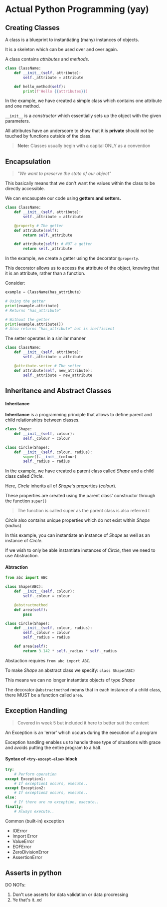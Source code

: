 # Actual Python Programming (yay)

## Creating Classes 
A class is a blueprint to instantiating (many) instances of objects. 

It is a skeleton which can be used over and over again. 

A class contains *attributes* and *methods*.
``` python 
class ClassName: 
    def __init__(self, attribute): 
        self._attribute = attribute 

    def hello_method(self): 
        print(f'Hello {{attributes}}) 
```
In the example, we have created a simple class which contains one attribute and one method.   

 `__init__` is a *constructor* which essentially sets up the object with the given parameters. 

 All attributes have an underscore to show that it is **private** should not be touched by functions outside of the class. 

> **Note:** Classes usually begin with a capital ONLY as a convention


## Encapsulation 

> *"We want to preserve the state of our object"*

This basically means that we don't want the values within the class to be directly accessible. 

We can encasupate our code using **getters and setters.** 
``` python 
class ClassName: 
    def __init__(self, attribute): 
        self._attribute = attribute 

    @property # The getter 
    def attribute(self): 
        return self._attribute 

    def attribute(self): # NOT a getter
        return self._attribute 
```
In the example, we create a getter using the decorator `@property`.   

This decorator allows us to access the attribute of the object, knowing that it is an attribute, rather than a function.   

Consider: 

```python 
example = ClassName(has_attribute) 

# Using the getter 
print(example.attribute) 
# Returns "has_attribute" 

# Without the getter 
print(example.attribute()) 
# Also returns "has_attribute" but is inefficient

```

The setter operates in a similar manner
``` python 
class ClassName: 
    def __init__(self, attribute): 
        self._attribute = attribute 

    @attribute.setter # The setter
    def attribute(self, new_attribute): 
        self._attribute = new_attribute 
```
## Inheritance and Abstract Classes 

#### Inheritance 

**Inheritance** is a programming principle that allows to define parent and child relationships between classes. 

```python
class Shape: 
    def __init__(self, colour): 
        self._colour = colour

class Circle(Shape): 
    def __init__(self, colour, radius):
        super().__init__(colour) 
        self._radius = radius
```
In the example, we have created a parent class called *Shape* and a child class called *Circle*. 

Here, *Circle* inherits all of *Shape*'s properties (*colour*).

These properties are created using the parent class' constructor through the function `super()` 
> The function is called super as the parent class is also referred t

*Circle* also contains unique properties which do not exist within *Shape* (*radius*) 

In this example, you can instantiate an instance of *Shape* as well as an instance of *Circle*. 

If we wish to only be able instantiate instances of *Circle*, then we need to use Abstraction. 

#### Abtraction
```python
from abc import ABC

class Shape(ABC): 
    def __init__(self, colour): 
        self._colour = colour

    @abstractmethod
    def area(self): 
        pass

class Circle(Shape): 
    def __init__(self, colour, radius): 
        self._colour = colour
        self._radius = radius

    def area(self): 
        return 3.142 * self._radius * self._radius

```
Abstaction requires `from abc import ABC`. 

To make *Shape* an abstract class we specify: `class Shape(ABC)` 

This means we can no longer instantiate objects of type *Shape* 

The decorator `@abstractmethod` means that in each instance of a child class, there MUST be a function called `area`. 

## Exception Handling 

> Covered in week 5 but included it here to better suit the content 

An Exception is an 'error' which occurs during the execution of a program 

Exception handling enables us to handle these type of situations with grace and avoids putting the entire program to a halt. 

#### Syntax of `<try-except-else>` block
```python
try: 
    # Perform operation 
except Exception1:
    # If exception1 occurs, execute.. 
except Exception2: 
    # If exception2 occurs, execute.. 
else: 
    # If there are no exception, execute.. 
finally: 
    # Always execute.. 
```

Common (built-in) exception
* IOError 
* Import Error 
* ValueError
* EOFError 
* ZeroDivisionError
* AssertionError

## Asserts in python 

DO NOTs: 
1. Don't use asserts for data validation or data procressing 
2. Ye that's it..xd